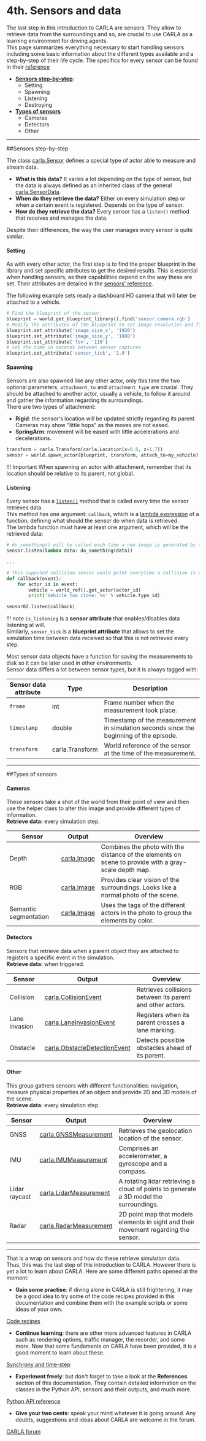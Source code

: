 <h1>4th. Sensors and data</h1>

The last step in this introduction to CARLA are sensors. They allow to retrieve data from the surroundings and so, are crucial to use CARLA as a learning environment for driving agents.  
This page summarizes everything necessary to start handling sensors including some basic information about the different types available and a step-by-step of their life cycle. The specifics for every sensor can be found in their [reference](ref_sensors.md)

  * [__Sensors step-by-step__](#sensors-step-by-step):  
	* Setting  
	* Spawning  
	* Listening  
	* Destroying  
  * [__Types of sensors__](#types-of-sensors)  
	* Cameras  
	* Detectors  
	* Other  

---------------
##Sensors step-by-step  

The class [carla.Sensor](python_api.md#carla.Sensor) defines a special type of actor able to measure and stream data.  

* __What is this data?__ It varies a lot depending on the type of sensor, but the data is always defined as an inherited class of the general [carla.SensorData](python_api.md#carla.SensorData). 
* __When do they retrieve the data?__ Either on every simulation step or when a certain event is registered. Depends on the type of sensor. 
* __How do they retrieve the data?__ Every sensor has a `listen()` method that receives and manages the data.  

Despite their differences, the way the user manages every sensor is quite similar. 

<h4>Setting</h4>

As with every other actor, the first step is to find the proper blueprint in the library and set specific attributes to get the desired results. This is essential when handling sensors, as their capabilities depend on the way these are set. Their attributes are detailed in the [sensors' reference](ref_sensors.md). 

The following example sets ready a dashboard HD camera that will later be attached to a vehicle.
```py
# Find the blueprint of the sensor.
blueprint = world.get_blueprint_library().find('sensor.camera.rgb')
# Modify the attributes of the blueprint to set image resolution and field of view.
blueprint.set_attribute('image_size_x', '1920')
blueprint.set_attribute('image_size_y', '1080')
blueprint.set_attribute('fov', '110')
# Set the time in seconds between sensor captures
blueprint.set_attribute('sensor_tick', '1.0')
``` 

<h4>Spawning</h4>

Sensors are also spawned like any other actor, only this time the two optional parameters, `attachment_to` and `attachment_type` are crucial. They should be attached to another actor, usually a vehicle, to follow it around and gather the information regarding its surroundings.  
There are two types of attachment:  

* __Rigid__: the sensor's location will be updated strictly regarding its parent. Cameras may show "little hops" as the moves are not eased.  
* __SpringArm__: movement will be eased with little accelerations and decelerations. 

```py
transform = carla.Transform(carla.Location(x=0.8, z=1.7))
sensor = world.spawn_actor(blueprint, transform, attach_to=my_vehicle)
```
!!! Important
    When spawning an actor with attachment, remember that its location should be relative to its parent, not global. 

<h4>Listening</h4>

Every sensor has a [`listen()`](python_api.md#carla.Sensor.listen) method that is called every time the sensor retrieves data.  
This method has one argument: `callback`, which is a [lambda expression](https://www.w3schools.com/python/python_lambda.asp) of a function, defining what should the sensor do when data is retrieved.  
The lambda function must have at least one argument, which will be the retrieved data: 

```py
# do_something() will be called each time a new image is generated by the camera.
sensor.listen(lambda data: do_something(data))

...

# This supposed collision sensor would print everytime a collision is detected. 
def callback(event):
    for actor_id in event:
        vehicle = world_ref().get_actor(actor_id)
        print('Vehicle too close: %s' % vehicle.type_id)

sensor02.listen(callback)
```

!!! note
    `is_listening` is a __sensor attribute__ that enables/disables data listening at will.  
    Similarly, `sensor_tick` is a __blueprint attribute__ that allows to set the simulation time between data received so that this is not retrieved every step.

Most sensor data objects have a function for saving the measurements to disk so it can be later used in other environments.  
Sensor data differs a lot between sensor types, but it is always tagged with:

| Sensor data attribute | Type   | Description |
| --------------------- | ------ | ----------- |
| `frame`               | int    | Frame number when the measurement took place. |
| `timestamp`           | double | Timestamp of the measurement in simulation seconds since the beginning of the episode. |
| `transform`           | carla.Transform | World reference of the sensor at the time of the measurement. |


---------------
##Types of sensors  
 
<h4>Cameras</h4>

These sensors take a shot of the world from their point of view and then use the helper class  to alter this image and provide different types of information.  
__Retrieve data:__ every simulation step.  

| Sensor | Output | Overview |
| ---------- | ---------- | ---------- |
| Depth | [carla.Image](python_api.md#carla.Image) | Combines the photo with the distance of the elements on scene to provide with a gray-scale depth map. |
| RGB | [carla.Image](python_api.md#carla.Image) | Provides clear vision of the surroundings. Looks like a normal photo of the scene. |
| Semantic segmentation | [carla.Image](python_api.md#carla.Image) | Uses the tags of the different actors in the photo to group the elements by color. |

<h4>Detectors</h4>

Sensors that retrieve data when a parent object they are attached to registers a specific event in the simulation.  
__Retrieve data:__ when triggered.  

| Sensor | Output | Overview |
| ---------- | ---------- | ---------- |
| Collision | [carla.CollisionEvent](python_api.md#carla.CollisionEvent) | Retrieves collisions between its parent and other actors. |
| Lane invasion | [carla.LaneInvasionEvent](python_api.md#carla.LaneInvasionEvent) | Registers when its parent crosses a lane marking. |
| Obstacle | [carla.ObstacleDetectionEvent](python_api.md#carla.ObstacleEvent) | Detects possible obstacles ahead of its parent. |

<h4>Other</h4>

This group gathers sensors with different functionalities: navigation, measure physical properties of an object and provide 2D and 3D models of the scene.  
__Retrieve data:__ every simulation step.  

| Sensor | Output | Overview |
| ---------- | ---------- | ---------- |
| GNSS | [carla.GNSSMeasurement](python_api.md#carla.GNSSMeasurement) | Retrieves the geolocation location of the sensor. |
| IMU | [carla.IMUMeasurement](python_api.md#carla.IMUMeasurement) | Comprises an accelerometer, a gyroscope and a compass. |
| Lidar raycast | [carla.LidarMeasurement](python_api.md#carla.LidarMeasurement) | A rotating lidar retrieving a cloud of points to generate a 3D model the surroundings. |
| Radar | [carla.RadarMeasurement](python_api.md#carla.RadarMeasurement) | 2D point map that models elements in sight and their movement regarding the sensor. |

---------------
That is a wrap on sensors and how do these retrieve simulation data.  
Thus, this was the last step of this introduction to CARLA. However there is yet a lot to learn about CARLA. Here are some different paths opened at the moment: 

* __Gain some practise__: if diving alone in CARLA is still frightening, it may be a good idea to try some of the code recipes provided in this documentation and combine them with the example scripts or some ideas of your own. 

<div class="build-buttons">
<!-- Latest release button -->
<p>
<a href="../python_cookbook" target="_blank" class="btn btn-neutral" title="Code recipes">
Code recipes</a>
</p>
</div>

* __Continue learning__: there are other more advanced features in CARLA such as rendering options, traffic manager, the recorder, and some more. Now that some fundaments on CARLA have been provided, it is a good moment to learn about these. 
 
<div class="build-buttons">
<!-- Latest release button -->
<p>
<a href="../simulation_time_and_synchrony" target="_blank" class="btn btn-neutral" title="Synchrony and time-step">
Synchrony and time-step</a>
</p>
</div>

* __Experiment freely__: but don't forget to take a look at the __References__ section of this documentation. They contain detailed information on the classes in the Python API, sensors and their outputs, and much more. 

<div class="build-buttons">
<!-- Latest release button -->
<p>
<a href="../python_api" target="_blank" class="btn btn-neutral" title="Python API reference">
Python API reference</a>
</p>
</div>


* __Give your two cents__: speak your mind whatever it is going around. Any doubts, suggestions and ideas about CARLA are welcome in the forum.

<div class="build-buttons">
<!-- Latest release button -->
<p>
<a href="https://forum.carla.org/" target="_blank" class="btn btn-neutral" title="Go to the CARLA forum">
CARLA forum</a>
</p>
</div>



